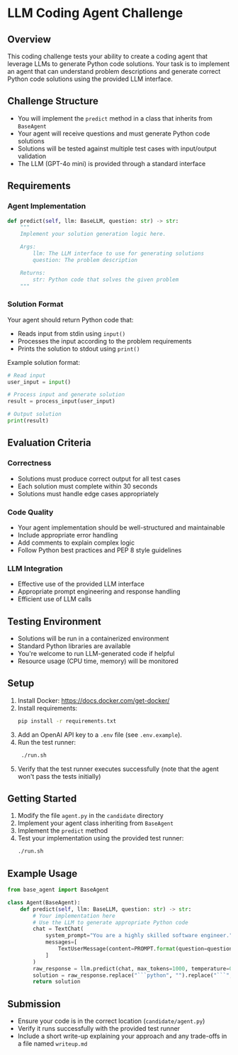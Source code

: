 # LLM Coding Agent Challenge

## Overview

This coding challenge tests your ability to create a coding agent that leverage LLMs to generate Python code solutions. Your task is to implement an agent that can understand problem descriptions and generate correct Python code solutions using the provided LLM interface.

## Challenge Structure

- You will implement the `predict` method in a class that inherits from `BaseAgent`
- Your agent will receive questions and must generate Python code solutions
- Solutions will be tested against multiple test cases with input/output validation
- The LLM (GPT-4o mini) is provided through a standard interface

## Requirements

### Agent Implementation

```python
def predict(self, llm: BaseLLM, question: str) -> str:
    """
    Implement your solution generation logic here.

    Args:
        llm: The LLM interface to use for generating solutions
        question: The problem description

    Returns:
        str: Python code that solves the given problem
    """
```

### Solution Format

Your agent should return Python code that:

- Reads input from stdin using `input()`
- Processes the input according to the problem requirements
- Prints the solution to stdout using `print()`

Example solution format:

```python
# Read input
user_input = input()

# Process input and generate solution
result = process_input(user_input)

# Output solution
print(result)
```

## Evaluation Criteria

### Correctness

- Solutions must produce correct output for all test cases
- Each solution must complete within 30 seconds
- Solutions must handle edge cases appropriately

### Code Quality

- Your agent implementation should be well-structured and maintainable
- Include appropriate error handling
- Add comments to explain complex logic
- Follow Python best practices and PEP 8 style guidelines

### LLM Integration

- Effective use of the provided LLM interface
- Appropriate prompt engineering and response handling
- Efficient use of LLM calls

## Testing Environment

- Solutions will be run in a containerized environment
- Standard Python libraries are available
- You're welcome to run LLM-generated code if helpful
- Resource usage (CPU time, memory) will be monitored

## Setup

1. Install Docker: https://docs.docker.com/get-docker/
2. Install requirements:
   ```bash
   pip install -r requirements.txt
   ```
3. Add an OpenAI API key to a `.env` file (see `.env.example`).
4. Run the test runner:
   ```bash
    ./run.sh
   ```
5. Verify that the test runner executes successfully (note that the agent won't pass the tests initially)

## Getting Started

1. Modify the file `agent.py` in the `candidate` directory
2. Implement your agent class inheriting from `BaseAgent`
3. Implement the `predict` method
4. Test your implementation using the provided test runner:
   ```bash
   ./run.sh
   ```

## Example Usage

````python
from base_agent import BaseAgent

class Agent(BaseAgent):
    def predict(self, llm: BaseLLM, question: str) -> str:
        # Your implementation here
        # Use the LLM to generate appropriate Python code
        chat = TextChat(
            system_prompt="You are a highly skilled software engineer.",
            messages=[
                TextUserMessage(content=PROMPT.format(question=question))
            ]
        )
        raw_response = llm.predict(chat, max_tokens=1000, temperature=0.0)
        solution = raw_response.replace("```python", "").replace("```", "").strip()
        return solution
````

## Submission

- Ensure your code is in the correct location (`candidate/agent.py`)
- Verify it runs successfully with the provided test runner
- Include a short write-up explaining your approach and any trade-offs in a file named `writeup.md`
